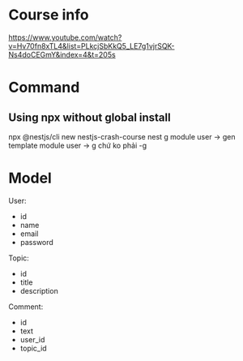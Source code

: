 # Course info

https://www.youtube.com/watch?v=Hv70fn8xTL4&list=PLkcjSbKkQ5_LE7g1vjrSQK-Ns4doCEGmY&index=4&t=205s

# Command

## Using npx without global install

npx @nestjs/cli new nestjs-crash-course
nest g module user
-> gen template module user
-> g chứ ko phải -g

# Model

User:

- id
- name
- email
- password

Topic:

- id
- title
- description

Comment:

- id
- text
- user_id
- topic_id

